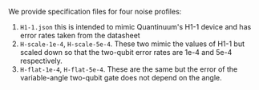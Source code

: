 We provide specification files for four noise profiles:
1. `H1-1.json` this is intended to mimic Quantinuum's H1-1 device and has error rates taken from the datasheet
2. `H-scale-1e-4`, `H-scale-5e-4`. These two mimic the values of H1-1 but scaled down so that the two-qubit error rates are 1e-4 and 5e-4 respectively.
4. `H-flat-1e-4`, `H-flat-5e-4`. These are the same but the error of the variable-angle two-qubit gate does not depend on the angle.

